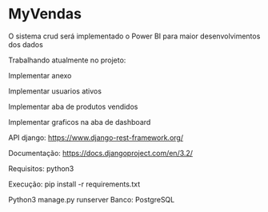 # MyVendas
O sistema crud será implementado o Power BI para maior desenvolvimentos dos dados

Trabalhando atualmente no projeto:

Implementar anexo

Implementar usuarios ativos

Implementar aba de produtos vendidos

Implementar graficos na aba de dashboard

API django:
https://www.django-rest-framework.org/

Documentação:
https://docs.djangoproject.com/en/3.2/

Requisitos: python3

Execução: pip install -r requirements.txt

Python3 manage.py runserver
Banco: PostgreSQL

